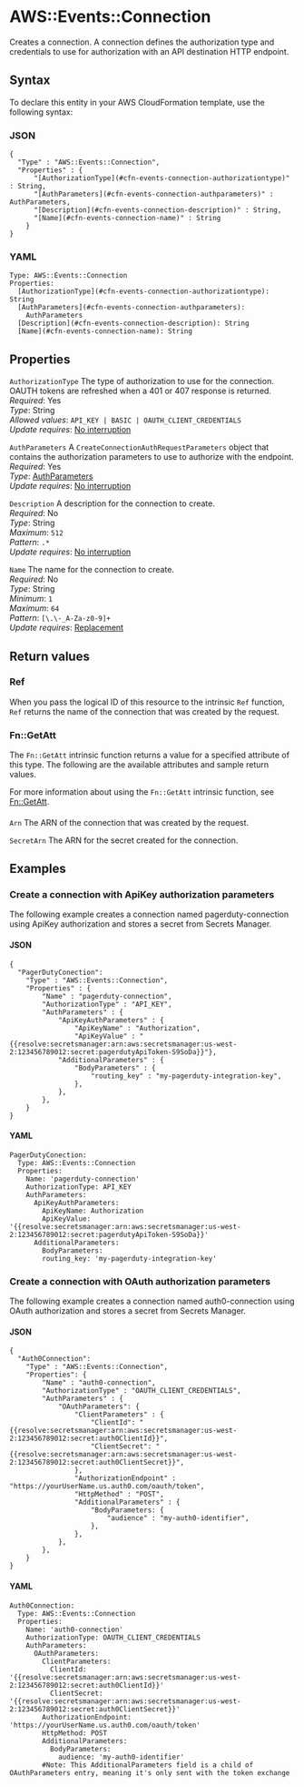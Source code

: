 # AWS::Events::Connection<a name="aws-resource-events-connection"></a>

Creates a connection\. A connection defines the authorization type and credentials to use for authorization with an API destination HTTP endpoint\.

## Syntax<a name="aws-resource-events-connection-syntax"></a>

To declare this entity in your AWS CloudFormation template, use the following syntax:

### JSON<a name="aws-resource-events-connection-syntax.json"></a>

```
{
  "Type" : "AWS::Events::Connection",
  "Properties" : {
      "[AuthorizationType](#cfn-events-connection-authorizationtype)" : String,
      "[AuthParameters](#cfn-events-connection-authparameters)" : AuthParameters,
      "[Description](#cfn-events-connection-description)" : String,
      "[Name](#cfn-events-connection-name)" : String
    }
}
```

### YAML<a name="aws-resource-events-connection-syntax.yaml"></a>

```
Type: AWS::Events::Connection
Properties:
  [AuthorizationType](#cfn-events-connection-authorizationtype): String
  [AuthParameters](#cfn-events-connection-authparameters):
    AuthParameters
  [Description](#cfn-events-connection-description): String
  [Name](#cfn-events-connection-name): String
```

## Properties<a name="aws-resource-events-connection-properties"></a>

`AuthorizationType` <a name="cfn-events-connection-authorizationtype"></a>
The type of authorization to use for the connection\.  
OAUTH tokens are refreshed when a 401 or 407 response is returned\.
_Required_: Yes  
_Type_: String  
_Allowed values_: `API_KEY | BASIC | OAUTH_CLIENT_CREDENTIALS`  
_Update requires_: [No interruption](https://docs.aws.amazon.com/AWSCloudFormation/latest/UserGuide/using-cfn-updating-stacks-update-behaviors.html#update-no-interrupt)

`AuthParameters` <a name="cfn-events-connection-authparameters"></a>
A `CreateConnectionAuthRequestParameters` object that contains the authorization parameters to use to authorize with the endpoint\.  
_Required_: Yes  
_Type_: [AuthParameters](aws-properties-events-connection-authparameters.md)  
_Update requires_: [No interruption](https://docs.aws.amazon.com/AWSCloudFormation/latest/UserGuide/using-cfn-updating-stacks-update-behaviors.html#update-no-interrupt)

`Description` <a name="cfn-events-connection-description"></a>
A description for the connection to create\.  
_Required_: No  
_Type_: String  
_Maximum_: `512`  
_Pattern_: `.*`  
_Update requires_: [No interruption](https://docs.aws.amazon.com/AWSCloudFormation/latest/UserGuide/using-cfn-updating-stacks-update-behaviors.html#update-no-interrupt)

`Name` <a name="cfn-events-connection-name"></a>
The name for the connection to create\.  
_Required_: No  
_Type_: String  
_Minimum_: `1`  
_Maximum_: `64`  
_Pattern_: `[\.\-_A-Za-z0-9]+`  
_Update requires_: [Replacement](https://docs.aws.amazon.com/AWSCloudFormation/latest/UserGuide/using-cfn-updating-stacks-update-behaviors.html#update-replacement)

## Return values<a name="aws-resource-events-connection-return-values"></a>

### Ref<a name="aws-resource-events-connection-return-values-ref"></a>

When you pass the logical ID of this resource to the intrinsic `Ref` function, `Ref` returns the name of the connection that was created by the request\.

### Fn::GetAtt<a name="aws-resource-events-connection-return-values-fn--getatt"></a>

The `Fn::GetAtt` intrinsic function returns a value for a specified attribute of this type\. The following are the available attributes and sample return values\.

For more information about using the `Fn::GetAtt` intrinsic function, see [Fn::GetAtt](https://docs.aws.amazon.com/AWSCloudFormation/latest/UserGuide/intrinsic-function-reference-getatt.html)\.

#### <a name="aws-resource-events-connection-return-values-fn--getatt-fn--getatt"></a>

`Arn` <a name="Arn-fn::getatt"></a>
The ARN of the connection that was created by the request\.

`SecretArn` <a name="SecretArn-fn::getatt"></a>
The ARN for the secret created for the connection\.

## Examples<a name="aws-resource-events-connection--examples"></a>

### Create a connection with ApiKey authorization parameters<a name="aws-resource-events-connection--examples--Create_a_connection_with_ApiKey_authorization_parameters"></a>

The following example creates a connection named pagerduty\-connection using ApiKey authorization and stores a secret from Secrets Manager\.

#### JSON<a name="aws-resource-events-connection--examples--Create_a_connection_with_ApiKey_authorization_parameters--json"></a>

```
{
  "PagerDutyConection":
    "Type" : "AWS::Events::Connection",
    "Properties" : {
        "Name" : "pagerduty-connection",
        "AuthorizationType" : "API_KEY",
        "AuthParameters" : {
            "ApiKeyAuthParameters" : {
                "ApiKeyName" : "Authorization",
                "ApiKeyValue" : "{{resolve:secretsmanager:arn:aws:secretsmanager:us-west-2:123456789012:secret:pagerdutyApiToken-S9SoDa}}"},
            "AdditionalParameters" : {
                "BodyParameters" : {
                    "routing_key" : "my-pagerduty-integration-key",
                },
            },
        },
    }
}
```

#### YAML<a name="aws-resource-events-connection--examples--Create_a_connection_with_ApiKey_authorization_parameters--yaml"></a>

```
PagerDutyConection:
  Type: AWS::Events::Connection
  Properties:
    Name: 'pagerduty-connection'
    AuthorizationType: API_KEY
    AuthParameters:
      ApiKeyAuthParameters:
        ApiKeyName: Authorization
        ApiKeyValue: '{{resolve:secretsmanager:arn:aws:secretsmanager:us-west-2:123456789012:secret:pagerdutyApiToken-S9SoDa}}'
      AdditionalParameters:
        BodyParameters:
        routing_key: 'my-pagerduty-integration-key'
```

### Create a connection with OAuth authorization parameters<a name="aws-resource-events-connection--examples--Create_a_connection_with_OAuth_authorization_parameters"></a>

The following example creates a connection named auth0\-connection using OAuth authorization and stores a secret from Secrets Manager\.

#### JSON<a name="aws-resource-events-connection--examples--Create_a_connection_with_OAuth_authorization_parameters--json"></a>

```
{
  "Auth0Connection":
    "Type" : "AWS::Events::Connection",
    "Properties": {
        "Name" : "auth0-connection",
        "AuthorizationType" : "OAUTH_CLIENT_CREDENTIALS",
        "AuthParameters" : {
            "OAuthParameters": {
                "ClientParameters" : {
                    "ClientId": "{{resolve:secretsmanager:arn:aws:secretsmanager:us-west-2:123456789012:secret:auth0ClientId}}",
                    "ClientSecret": "{{resolve:secretsmanager:arn:aws:secretsmanager:us-west-2:123456789012:secret:auth0ClientSecret}}",
                },
                "AuthorizationEndpoint" : "https://yourUserName.us.auth0.com/oauth/token",
                "HttpMethod" : "POST",
                "AdditionalParameters" : {
                    "BodyParameters: {
                        "audience" : "my-auth0-identifier",
                    },
                },
            },
        },
    }
}
```

#### YAML<a name="aws-resource-events-connection--examples--Create_a_connection_with_OAuth_authorization_parameters--yaml"></a>

```
Auth0Connection:
  Type: AWS::Events::Connection
  Properties:
    Name: 'auth0-connection'
    AuthorizationType: OAUTH_CLIENT_CREDENTIALS
    AuthParameters:
      OAuthParameters:
        ClientParameters:
          ClientId: '{{resolve:secretsmanager:arn:aws:secretsmanager:us-west-2:123456789012:secret:auth0ClientId}}'
          ClientSecret: '{{resolve:secretsmanager:arn:aws:secretsmanager:us-west-2:123456789012:secret:auth0ClientSecret}}'
        AuthorizationEndpoint: 'https://yourUserName.us.auth0.com/oauth/token'
        HttpMethod: POST
        AdditionalParameters:
          BodyParameters:
            audience: 'my-auth0-identifier'
        #Note: This AdditionalParameters field is a child of OAuthParameters entry, meaning it's only sent with the token exchange
```
